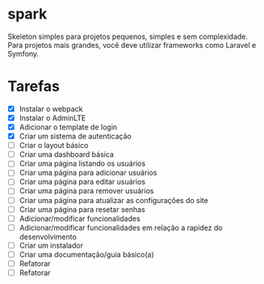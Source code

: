 # spark

Skeleton simples para projetos pequenos, simples e sem complexidade. Para projetos mais grandes, você deve utilizar frameworks como Laravel e Symfony.

# Tarefas

- [x] Instalar o webpack
- [x] Instalar o AdminLTE
- [x] Adicionar o template de login
- [x] Criar um sistema de autenticação
- [ ] Criar o layout básico
- [ ] Criar uma dashboard básica
- [ ] Criar uma página listando os usuários
- [ ] Criar uma página para adicionar usuários
- [ ] Criar uma página para editar usuários
- [ ] Criar uma página para remover usuários
- [ ] Criar uma página para atualizar as configurações do site
- [ ] Criar uma página para resetar senhas
- [ ] Adicionar/modificar funcionalidades
- [ ] Adicionar/modificar funcionalidades em relação a rapidez do desenvolvimento
- [ ] Criar um instalador
- [ ] Criar uma documentação/guia básico(a)
- [ ] Refatorar
- [ ] Refatorar
